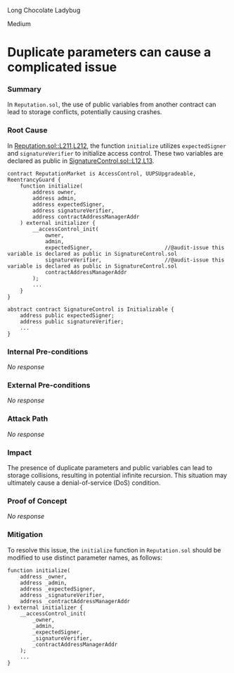 Long Chocolate Ladybug

Medium

# Duplicate parameters can cause a complicated issue

### Summary

In `Reputation.sol`, the use of public variables from another contract can lead to storage conflicts, potentially causing crashes.

### Root Cause

In [Reputation.sol::L211,L212](https://github.com/sherlock-audit/2024-11-ethos-network-ii/blob/main/ethos/packages/contracts/contracts/ReputationMarket.sol#L211C6-L212C25), the function `initialize` utilizes `expectedSigner` and `signatureVerifier` to initialize access control. These two variables are declared as public in [SignatureControl.sol::L12,L13](https://github.com/sherlock-audit/2024-11-ethos-network-ii/blob/main/ethos/packages/contracts/contracts/utils/SignatureControl.sol#L12C3-L13C36).

```solidity
contract ReputationMarket is AccessControl, UUPSUpgradeable, ReentrancyGuard {
    function initialize(
        address owner,
        address admin,
        address expectedSigner,
        address signatureVerifier,
        address contractAddressManagerAddr
    ) external initializer {
        __accessControl_init(
            owner,
            admin,
            expectedSigner,                       //@audit-issue this variable is declared as public in SignatureControl.sol
            signatureVerifier,                    //@audit-issue this variable is declared as public in SignatureControl.sol
            contractAddressManagerAddr
        );
        ...
    }
}
```

```solidity
abstract contract SignatureControl is Initializable {
    address public expectedSigner;
    address public signatureVerifier;
    ...
}
```

### Internal Pre-conditions

_No response_

### External Pre-conditions

_No response_

### Attack Path

_No response_

### Impact

The presence of duplicate parameters and public variables can lead to storage collisions, resulting in potential infinite recursion. This situation may ultimately cause a denial-of-service (DoS) condition.

### Proof of Concept

_No response_

### Mitigation

To resolve this issue, the `initialize` function in `Reputation.sol` should be modified to use distinct parameter names, as follows:

```solidity
function initialize(
    address _owner,
    address _admin,
    address _expectedSigner,
    address _signatureVerifier,
    address _contractAddressManagerAddr
) external initializer {
    __accessControl_init(
        _owner,
        _admin,
        _expectedSigner,                       
        _signatureVerifier,                   
        _contractAddressManagerAddr
    );
    ...
}
```
